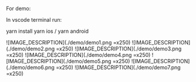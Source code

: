 For demo:

In vscode terminal run:

yarn install
yarn ios / yarn android

![IMAGE_DESCRIPTION](./demo/demo1.png =x250)
![IMAGE_DESCRIPTION](./demo/demo2.png =x250)
![IMAGE_DESCRIPTION](./demo/demo3.png =x250)
![IMAGE_DESCRIPTION](./demo/demo4.png =x250)
![IMAGE_DESCRIPTION](./demo/demo5.png =x250)
![IMAGE_DESCRIPTION](./demo/demo6.png =x250)
![IMAGE_DESCRIPTION](./demo/demo7.png =x250)
